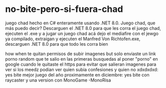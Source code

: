 # no-bite-pero-si-fuera-chad
juego chad hecho en C# enteramente usando .NET 8.0. Juego chad, que más puedo decir? Descarguen el .NET 8.0 para que les corra el juego chad, ejecuten el .exe y a jugar un juego chad
acá dejo el mediafire con el jewgo ya compilado, extraigan y ejecuten el Manfred Von Richtofen.exe, descarguen .NET 8.0 para que todo les corra bien









how when te quitan permisos de subir imagenes but solo enviaste un link porno random que te salio en las primeras busquedas al poner "porno" en google cuando le quitaste el https para evitar que salieran imagenes para ver si los meedz podian ver quien subia confesiones y quien no xdxdxdxd: yes bite mejor juego del año
proximamente en diciembre: yes bite con raycaster y una version con MonoGame
-MonoRisa
